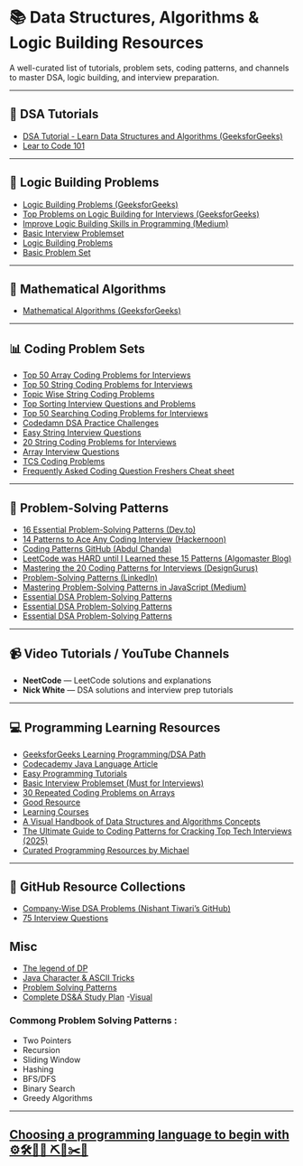 # 📚 Data Structures, Algorithms & Logic Building Resources

A well-curated list of tutorials, problem sets, coding patterns, and channels to master DSA, logic building, and interview preparation.

---

## 📖 DSA Tutorials

- [DSA Tutorial - Learn Data Structures and Algorithms (GeeksforGeeks)](https://www.geeksforgeeks.org/dsa-tutorial-learn-data-structures-and-algorithms/)
- [Lear to Code 101](https://github.com/swap72/72Laboratories/blob/main/Curated_Plan/Sharpen%20your%20coding%20logic.pdf)  

---

## 🧠 Logic Building Problems
- [Logic Building Problems (GeeksforGeeks)](https://www.geeksforgeeks.org/logic-building-problems/)
- [Top Problems on Logic Building for Interviews (GeeksforGeeks)](https://www.geeksforgeeks.org/top-problems-on-logic-building-problems-for-interviews/)
- [Improve Logic Building Skills in Programming (Medium)](https://medium.com/javarevisited/steal-these-9-hacks-to-improve-logic-building-skills-in-programming-8e880eaedd83)
- [Basic Interview Problemset](https://swap72.github.io/72Laboratories/Curated_Plan/basic_interview_problemset)
- [Logic Building Problems](https://swap72.github.io/72Laboratories/Curated_Plan/Logic_building_problems)
- [Basic Problem Set](https://swap72.github.io/72Laboratories/Curated_Plan/Basic_Problem_Set)  
  
---

## 🔢 Mathematical Algorithms

- [Mathematical Algorithms (GeeksforGeeks)](https://www.geeksforgeeks.org/mathematical-algorithms/)

---

## 📊 Coding Problem Sets

- [Top 50 Array Coding Problems for Interviews](https://www.geeksforgeeks.org/top-50-array-coding-problems-for-interviews/)
- [Top 50 String Coding Problems for Interviews](https://www.geeksforgeeks.org/top-50-string-coding-problems-for-interviews/)
- [Topic Wise String Coding Problems](https://www.geeksforgeeks.org/string-problems-topicwise/)
- [Top Sorting Interview Questions and Problems](https://www.geeksforgeeks.org/top-sorting-interview-questions-and-problems/)
- [Top 50 Searching Coding Problems for Interviews](https://www.geeksforgeeks.org/top-50-searching-coding-problems-for-interviews/)
- [Codedamn DSA Practice Challenges](https://codedamn.com/challenge/dsa-practice#challenges)
- [Easy String Interview Questions](https://algodaily.com/sections/easy-strings-interview-questions)  
- [20 String Coding Problems for Interviews](https://dev.to/javinpaul/top-20-string-coding-problems-from-programming-job-interviews-493m)  
- [Array Interview Questions](https://igotanoffer.com/blogs/tech/array-interview-questions)
- [TCS Coding Problems](https://takeuforward.org/interviews/tcs-nqt-coding-sheet-tcs-coding-questions/)
- [Frequently Asked Coding Question Freshers Cheat sheet](https://swap72.github.io/72Laboratories/Curated_Plan/freshers_cheatsheet)  

---

## 📏 Problem-Solving Patterns

- [16 Essential Problem-Solving Patterns (Dev.to)](https://dev.to/saurabhkurve/16-essential-problem-solving-patterns-31p2)
- [14 Patterns to Ace Any Coding Interview (Hackernoon)](https://hackernoon.com/14-patterns-to-ace-any-coding-interview-question-c5bb3357f6ed)
- [Coding Patterns GitHub (Abdul Chanda)](https://github.com/Chanda-Abdul/Several-Coding-Patterns-for-Solving-Data-Structures-and-Algorithms-Problems-during-Interviews)
- [LeetCode was HARD until I Learned these 15 Patterns (Algomaster Blog)](https://blog.algomaster.io/p/15-leetcode-patterns)
- [Mastering the 20 Coding Patterns for Interviews (DesignGurus)](https://www.designgurus.io/blog/grokking-the-coding-interview-patterns)
- [Problem-Solving Patterns (LinkedIn)](https://www.linkedin.com/pulse/patterns-problem-solving-ankur-agrawal/)
- [Mastering Problem-Solving Patterns in JavaScript (Medium)](https://medium.com/@ndmangrule/mastering-problem-solving-patterns-in-javascript-20-essential-coding-patterns-part-1-580a00d09d24)
- [Essential DSA Problem-Solving Patterns](https://swap72.github.io/72Laboratories/Curated_Plan/Essential_DSA_Problem-Solving_Patterns)   
- [Essential DSA Problem-Solving Patterns](https://swap72.github.io/72Laboratories/Curated_Plan/Essential_Problem_Solving_Patterns)   
- [Essential DSA Problem-Solving Patterns](https://swap72.github.io/72Laboratories/Curated_Plan/Problem_Solving_Patterns)   

---

## 📹 Video Tutorials / YouTube Channels

- **NeetCode** — LeetCode solutions and explanations
- **Nick White** — DSA solutions and interview prep tutorials

---

## 💻 Programming Learning Resources

- [GeeksforGeeks Learning Programming/DSA Path](https://www.geeksforgeeks.org/dsa-tutorial-learn-data-structures-and-algorithms/)
- [Codecademy Java Language Article](https://www.codecademy.com/articles/language/java)
- [Easy Programming Tutorials](https://www.easyprogramming.in/Tutorial)
- [Basic Interview Problemset (Must for Interviews)](https://swap72.github.io/72Laboratories/Curated_Plan/basic_interview_problemset)
- [30 Repeated Coding Problems on Arrays](https://swap72.github.io/72Laboratories/Curated_Plan/30_Repeated_Coding_Problems_on_Arrays)
- [Good Resource](https://www.techinterviewhandbook.org/algorithms/math/)
- [Learning Courses](https://www.educative.io/)
- [A Visual Handbook of Data Structures and Algorithms Concepts](https://www.freecodecamp.org/news/leetcode-dsa-concepts-handbook/)
- [The Ultimate Guide to Coding Patterns for Cracking Top Tech Interviews (2025)](https://www.freecodecamp.org/news/leetcode-dsa-concepts-handbook/)
- [Curated Programming Resources by Michael](https://github.com/Michael0x2a/curated-programming-resources)   

---


## 📒 GitHub Resource Collections

- [Company-Wise DSA Problems (Nishant Tiwari’s GitHub)](https://github.com/nishant-Tiwari24/company-wise-dsa/blob/main/logic-building.md)
- [75 Interview Questions](https://github.com/swap72/72Laboratories/blob/main/Curated_Plan/75%20LeetCode%20Questions%20for%20Interviews.pdf)

## Misc
- [The legend of DP](https://swap72.github.io/72Laboratories/res/dp)
- [Java Character & ASCII Tricks](https://swap72.github.io/72Laboratories/res/ASCII_Tricks)
- [Problem Solving Patterns](https://raw.githubusercontent.com/swap72/72Laboratories/refs/heads/main/res/IMG_20250729_020053_955.jpg)
- [Complete DS&A Study Plan](https://swap72.github.io/72Laboratories/Curated_Plan/DSA_study_plan)
  -[Visual](https://raw.githubusercontent.com/swap72/72Laboratories/refs/heads/main/Curated_Plan/846b5b86cd3a.png) 

### Commong Problem Solving Patterns :
  - Two Pointers
  - Recursion
  - Sliding Window
  - Hashing
  - BFS/DFS
  - Binary Search
  - Greedy Algorithms

  

---

## [Choosing a programming language to begin with ⚙️🛠️🔧🧰 ⛏️🔨✂️🔪](https://swap72.github.io/72Laboratories/Curated_Plan/decision)
